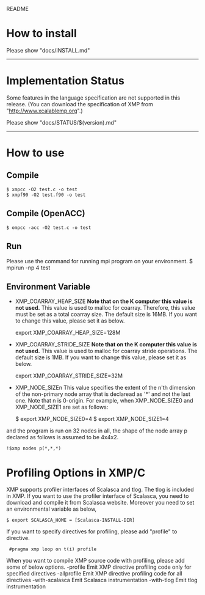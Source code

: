 README

# How to install
 Please show "docs/INSTALL.md"

-----
# Implementation Status
 Some features in the language specification are not supported in this release.
 (You can download the specification of XMP from "http://www.xcalablemp.org".)

 Please show "docs/STATUS/$(version).md"

-----
# How to use
## Compile
    $ xmpcc -O2 test.c -o test
    $ xmpf90 -O2 test.f90 -o test

## Compile (OpenACC)
    $ ompcc -acc -O2 test.c -o test

## Run
 Please use the command for running mpi program on your environment.
    $ mpirun -np 4 test

## Environment Variable
* XMP_COARRAY_HEAP_SIZE
 **Note that on the K computer this value is not used.**
 This value is used to malloc for coarray. Therefore, this value must be 
 set as a total coarray size. The default size is 16MB.
 If you want to change this value, please set it as below.

    export XMP_COARRAY_HEAP_SIZE=128M

* XMP_COARRAY_STRIDE_SIZE
 **Note that on the K computer this value is not used.**
 This value is used to malloc for coarray stride operations.
 The default size is 1MB.
 If you want to change this value, please set it as below.

    export XMP_COARRAY_STRIDE_SIZE=32M

* XMP_NODE_SIZEn
 This value specifies the extent of the n'th dimension of the non-primary node
 array that is declaread as '*' and not the last one. Note that n is 0-origin.
 For example, when XMP_NODE_SIZE0 and XMP_NODE_SIZE1 are set as follows:

    $ export XMP_NODE_SIZE0=4
    $ export XMP_NODE_SIZE1=4

 and the program is run on 32 nodes in all, the shape of the node array p declared as
 follows is assumed to be 4x4x2.

    !$xmp nodes p(*,*,*)

# Profiling Options in XMP/C
 XMP supports profiler interfaces of Scalasca and tlog.
 The tlog is included in XMP.
 If you want to use the profiler interface of Scalasca,
 you need to download and compile it from Scalasca website.
 Moreover you need to set an environmental variable as below,

    $ export SCALASCA_HOME = [Scalasca-INSTALL-DIR]

 If you want to specify directives for profiling,
 please add "profile" to directive.

     #pragma xmp loop on t(i) profile

 When you want to compile XMP source code with profiling,
 please add some of below options.
    -profile         Emit XMP directive profiling code only for specified directives
    -allprofile      Emit XMP directive profiling code for all directives
    -with-scalasca   Emit Scalasca instrumentation
    -with-tlog       Emit tlog instrumentation
